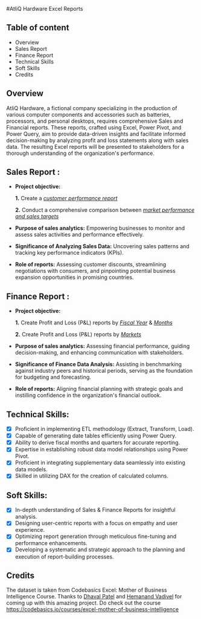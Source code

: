 #AtliQ Hardware Excel Reports

## Table of content
- Overview
- Sales Report
- Finance Report
- Technical Skills
- Soft Skills
- Credits

## Overview
AtliQ Hardware, a fictional company specializing in the production of various computer components and accessories such as batteries, processors, and personal desktops, requires comprehensive Sales and Financial reports. These reports, crafted using Excel, Power Pivot, and Power Query, aim to provide data-driven insights and facilitate informed decision-making by analyzing profit and loss statements along with sales data. The resulting Excel reports will be presented to stakeholders for a thorough understanding of the organization's performance.

## Sales Report :

- **Project objective:** 

    **1.** Create a _[customer performance report](https://github.com/kuchbhiarnav/AtliQ-Harware-Excel-Reports/blob/c880827939f01253dff4ef08bdbff147d36e681d/Customer%20Performance%20Report.pdf)_ 

    **2.** Conduct a comprehensive comparison between _[market performance and sales targets](https://github.com/kuchbhiarnav/AtliQ-Harware-Excel-Reports/blob/fcb2f45c221301514791cfcbb5a27e66514a6fc5/Market%20Performance%20vs%20Target%20Report.pdf)_

- **Purpose of sales analytics:** Empowering businesses to monitor and assess sales activities and performance effectively.

- **Significance of Analyzing Sales Data:** Uncovering sales patterns and tracking key performance indicators (KPIs).

- **Role of reports:** Assessing customer discounts, streamlining negotiations with consumers, and pinpointing potential business expansion opportunities in promising countries.


## Finance Report :

- **Project objective:** 

    **1.** Create Profit and Loss (P&L) reports by _[Fiscal Year](https://github.com/kuchbhiarnav/AtliQ-Harware-Excel-Reports/blob/fcb2f45c221301514791cfcbb5a27e66514a6fc5/P%20%26%20L%20Year-wise%20Report.pdf)_ & _[Months](https://github.com/kuchbhiarnav/AtliQ-Harware-Excel-Reports/blob/fcb2f45c221301514791cfcbb5a27e66514a6fc5/P%20%26%20L%20Month-wise%20Report.pdf)_ 

   **2.** Create Profit and Loss (P&L) reports by _[Markets](https://github.com/kuchbhiarnav/AtliQ-Harware-Excel-Reports/blob/fcb2f45c221301514791cfcbb5a27e66514a6fc5/Market%20Performance%20vs%20Target%20Report.pdf)_

- **Purpose of sales analytics:** Assessing financial performance, guiding decision-making, and enhancing communication with stakeholders.
  
- **Significance of Finance Data Analysis:** Assisting in benchmarking against industry peers and historical periods, serving as the foundation for budgeting and forecasting.

- **Role of reports:** Aligning financial planning with strategic goals and instilling confidence in the organization's financial outlook.


## Technical Skills:
- [x]	Proficient in implementing ETL methodology (Extract, Transform, Load).
- [x]	Capable of generating date tables efficiently using Power Query.
- [x]	Ability to derive fiscal months and quarters for accurate reporting.
- [x]	Expertise in establishing robust data model relationships using Power Pivot.
- [x]	Proficient in integrating supplementary data seamlessly into existing data models.
- [x]	Skilled in utilizing DAX for the creation of calculated columns.

## Soft Skills:
- [x]	In-depth understanding of Sales & Finance Reports for insightful analysis.
- [x]	Designing user-centric reports with a focus on empathy and user experience.
- [x]	Optimizing report generation through meticulous fine-tuning and performance enhancements.
- [x]	Developing a systematic and strategic approach to the planning and execution of report-building processes.

## Credits
The dataset is taken from Codebasics Excel: Mother of Business Intelligence Course. Thanks to [Dhaval Patel](https://www.linkedin.com/in/dhavalsays/) and [Hemanand Vadivel](https://www.linkedin.com/in/dhavalsays/) for coming up with this amazing project. Do check out the course  
https://codebasics.io/courses/excel-mother-of-business-intelligence
